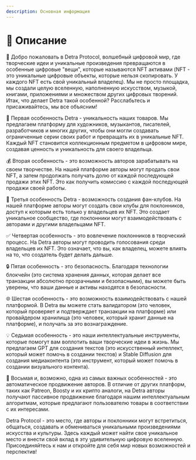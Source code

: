 ```yaml
---
description: Основная информация
---
```


# 💟 Описание

🚀 Добро пожаловать в Detra Protocol, волшебный цифровой мир, где творческие идеи и уникальные произведения превращаются в особенные цифровые "вещи", которые называются NFT активами (NFT - это уникальные цифровые объекты, которые нельзя скопировать. У каждого NFT есть свой уникальный владелец). Мы не просто площадка, мы создали целую вселенную, наполненную искусством, музыкой, книгами, приложениями и множеством других цифровых творений. Итак, что делает Detra такой особенной? Расслабьтесь и присаживайтесь, мы все объясним!

💎 Первая особенность Detra - уникальность наших товаров. Мы предлагаем платформу для художников, музыкантов, писателей, разработчиков и многих других, чтобы они могли создавать ограниченные серии своих работ и превращать их в уникальные NFT. Каждый NFT становится коллекционным предметом в цифровом мире, создавая ценность и уникальность для своего владельца.

💰 Вторая особенность - это возможность авторов зарабатывать на своем творчестве. На нашей платформе авторы могут продать свои NFT, а затем продолжать получать долю от каждой последующей продажи этих NFT. Это как получить комиссию с каждой последующей продажи своей работы.

👥 Третья особенность Detra - возможность создания фан-клубов. На нашей платформе авторы могут создать свои клубы для поклонников, доступ к которым есть только у владельцев их NFT. Это создает уникальное сообщество, где поклонники могут взаимодействовать с авторами и другими владельцами NFT.

✅ Четвертая особенность - это вовлечение поклонников в творческий процесс. На Detra авторы могут проводить голосования среди владельцев их NFT. Это означает, что вы, как владелец, можете влиять на то, что создатель будет делать дальше.

🔒 Пятая особенность - это безопасность. Благодаря технологии блокчейн (это система хранения данных, которая делает все транзакции абсолютно прозрачными и безопасными), вы можете быть уверены, что ваши данные и активы находятся в безопасности.

🌐 Шестая особенность - это возможность взаимодействовать с нашей платформой. В Detra вы можете стать валидатором (это человек, который проверяет и подтверждает транзакции на платформе) или провайдером хранилища (это человек, который хранит данные на платформе), и получать за это вознаграждение.

💡 Седьмая особенность - это наши интеллектуальные инструменты, которые помогут вам воплотить ваши творческие идеи в жизнь. Мы предлагаем GPT для создания текстов (это искусственный интеллект, который может помочь в создании текстов) и Stable Diffusion для создания медиаконтента (это инструмент, который может помочь в создании визуального контента).

📣 Восьмая и, возможно, одна из самых важных особенностей - это автоматическое продвижение авторов. В отличие от других платформ, таких как Patreon, Boosty и их крипто аналоги, на Detra авторы получают пассивное продвижение благодаря нашим интеллектуальным алгоритмам, которые предлагают пользователю товары в соответствии с их интересами.

Detra Protocol - это место, где авторы и поклонники могут встретиться, общаться, создавать и обмениваться уникальными произведениями искусства и культуры. Здесь каждый может найти свое уникальное место и внести свой вклад в эту удивительную цифровую вселенную. Присоединяйтесь к нам и откройте для себя мир новых возможностей и перспектив!
